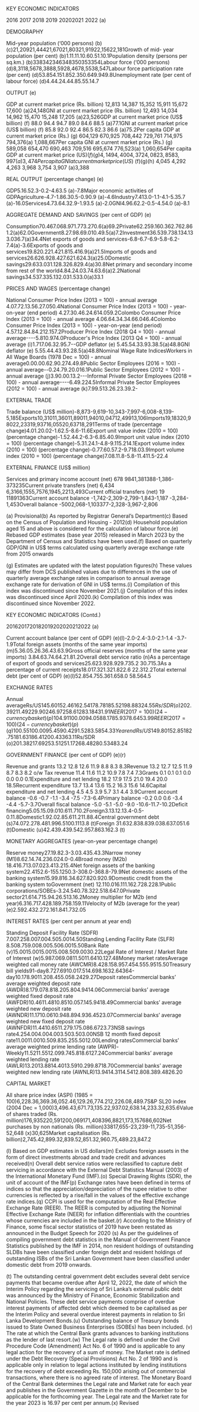 KEY ECONOMIC INDICATORS

2016 2017 2018 2019 20202021 2022 (a)

DEMOGRAPHY

Mid-year population (‘000 persons) (b)(c)21,20921,44421,67021,80321,91922,15622,181Growth of mid- year population (per cent) (b)1.11.11.10.60.51.10.1Population density (persons per sq.km.) (b)338342346348350353354Labour force (‘000 persons) (d)8,3118,5678,3888,5928,4678,5538,547Labour force participation rate (per cent) (d)53.854.151.852.350.649.949.8Unemployment rate (per cent of labour force) (d)4.44.24.44.85.55.14.7

OUTPUT (e)

GDP at current market price (Rs. billion) 12,813 14,387 15,352 15,911 15,672 17,600 (a)24,148GNI at current market price (Rs. billion) 12,493 14,034 14,962 15,470 15,248 17,205 (a)23,526GDP at current market price (US$ billion) (f) 88.0 94.4 94.7 89.0 84.6 88.5 (a)77.1GNI at current market price (US$ billion) (f) 85.8 92.0 92.4 86.5 82.3 86.6 (a)75.2Per capita GDP at current market price (Rs.) (g) 604,129 670,925 708,442 729,761 714,975 794,376(a) 1,088,667Per capita GNI at current market price (Rs.) (g) 589,058 654,470 690,463 709,516 695,674 776,523(a) 1,060,654Per capita GDP at current market price (US$) (f)(g) 4,149 4,400 4,372 4,082 3,858 3,997 (a)3,474Per capita GNI at current market price (US$) (f)(g)(h) 4,045 4,292 4,263 3,968 3,754 3,907 (a)3,388

REAL OUTPUT (percentage change) (e)

GDP5.16.52.3-0.2-4.63.5 (a)-7.8Major economic activities of GDPAgriculture-4.7-1.86.30.5-0.90.9 (a)-4.6Industry7.413.0-1.1-4.1-5.35.7 (a)-16.0Services4.73.64.32.9-1.93.5 (a)-2.0GNI4.96.62.2-0.5-4.54.0 (a)-8.1

AGGREGATE DEMAND AND SAVINGS (per cent of GDP) (e)

Consumption70.467.068.971.773.270.6(a)69.2Private62.259.160.362.762.861.2(a)62.0Government8.27.98.69.010.49.5(a)7.2Investment36.539.738.134.133.036.7(a)34.4Net exports of goods and services-6.8-6.7-6.9-5.8-6.2-7.4(a)-3.6Exports of goods and services19.820.221.421.815.416.9(a)21.5Imports of goods and services26.626.928.427.621.624.3(a)25.0Domestic savings29.633.031.128.326.829.4(a)30.8Net primary and secondary income from rest of the world4.84.24.03.74.63.6(a)2.2National savings34.537.335.132.031.533.0(a)33.1

PRICES AND WAGES (percentage change)

National Consumer Price Index (2013 = 100) - annual average 4.07.72.13.56.27.050.4National Consumer Price Index (2013 = 100) - year-on-year (end period) 4.27.30.46.24.614.059.2Colombo Consumer Price Index (2013 = 100) - annual average 4.06.64.34.34.66.046.4Colombo Consumer Price Index (2013 = 100) - year-on-year (end period) 4.57.12.84.84.212.157.2Producer Price Index (2018 Q4 = 100) - annual average----5.810.974.0Producer's Price Index (2013 Q4 = 100) - annual average (i)1.717.06.32.95.7--GDP deflator (e) 5.45.54.33.93.38.5(a)48.8GNI deflator (e) 5.55.44.43.93.28.5(a)48.8Nominal Wage Rate IndicesWorkers in All Wage Boards (1978 Dec = 100) - annual average0.00.00.62.90.274.49.8Public Sector Employees (2016 = 100) - annual average--0.24.79.20.016.1Public Sector Employees (2012 = 100) - annual average (j)3.90.00.13.2---Informal Private Sector Employees (2018 = 100) - annual average----6.49.224.5Informal Private Sector Employees (2012 = 100) - annual average (k)7.99.513.26.23.39.2-

EXTERNAL TRADE

Trade balance (US$ million)-8,873-9,619-10,343-7,997-6,008-8,139-5,185Exports10,31011,36011,89011,94010,04712,49913,106Imports19,18320,98022,23319,93716,05520,63718,291Terms of trade (percentage change)4.01.20.02-1.62.5-8.6-11.6Export unit value index (2010 = 100) (percentage change)-1.52.44.2-6.3-6.85.40.9Import unit value index (2010 = 100) (percentage change)-5.31.24.1-4.8-9.115.214.1Export volume index (2010 = 100) (percentage change)-0.77.60.57.2-9.718.03.9Import volume index (2010 = 100) (percentage change)7.08.11.8-5.8-11.411.5-22.4

EXTERNAL FINANCE (US$ million)

Services and primary income account (net) 678 9841,381388-1,386-373235Current private transfers (net) 6,434 6,3166,1555,7576,1945,2213,493Current official transfers (net) 19 11891363Current account balance -1,742-2,309-2,799-1,843-1,187 -3,284-1,453Overall balance -5002,068-1,103377-2,328-3,967-2,806

(a) Provisional(b) As reported by Registrar General’s Department(c) Based on the Census of Population and Housing - 2012(d) Household population aged 15 and above is considered for the calculation of labour force.(e) Rebased GDP estimates (base year 2015) released in March 2023 by the Department of Census and Statistics have been used.(f) Based on quarterly GDP/GNI in US$ terms calculated using quarterly average exchange rate from 2015 onwards

(g) Estimates are updated with the latest population figures(h) These values may differ from DCS published values due to differences in the use of quarterly average exchange rates in comparison to annual average exchange rate for derivation of GNI in US$ terms.(i) Compilation of this index was discontinued since November 2021.(j) Compilation of this index was discontinued since April 2020.(k) Compilation of this index was discontinued since November 2022.

KEY ECONOMIC INDICATORS (Contd.)

2016201720182019202020212022 (a)

Current account balance (per cent of GDP) (e)(l)-2.0-2.4-3.0-2.1-1.4 -3.7-1.9Total foreign assets (months of the same year imports) (m)5.36.05.26.36.43.63.9Gross official reserves (months of the same year imports) 3.84.63.74.64.21.81.2Overall debt service ratio (n)As a percentage of export of goods and services25.623.928.929.735.2 30.715.3As a percentage of current receipts18.017.321.321.822.6 22.312.2Total external debt (per cent of GDP) (e)(l)52.854.755.361.658.0 58.564.5

EXCHANGE RATES

Annual averageRs/US$145.60152.46162.54178.78185.52198.88324.55Rs/SDR (o)202.39211.49229.90246.97258.61283.18431.91NEER (2017 = 100) (24 - currency basket) (p)104.91100.0094.0588.1785.9378.6453.99REER (2017 = 100) (24 - currency basket) (p)(q)100.55100.0095.4590.4291.5283.5854.33Year endRs/US$149.80152.85182.75181.63186.41200.43363.11Rs/SDR (o)201.38217.69253.51251.17268.48280.53483.24

GOVERNMENT FINANCE (per cent of GDP) (e)(r)

Revenue and grants 13.2 12.8 12.6 11.9 8.8 8.3 8.3Revenue 13.2 12.7 12.5 11.9 8.7 8.3 8.2 o/w Tax revenue 11.4 11.6 11.2 10.9 7.8 7.4 7.3Grants 0.1 0.1 0.1 0.0 0.0 0.0 0.1Expenditure and net lending 18.2 17.9 17.5 21.0 19.4 20.0 18.5Recurrent expenditure 13.7 13.4 13.6 15.2 16.3 15.6 14.6Capital expenditure and net lending 4.5 4.5 3.9 5.7 3.1 4.4 3.9Current account balance -0.6 -0.7 -1.1 -3.4 -7.5 -7.3-6.4Primary balance -0.2 0.0 0.6 -3.4 -4.4 -5.7-3.7Overall fiscal balance -5.0 -5.1 -5.0 -9.0 -10.6-11.7-10.2Deficit financing5.05.15.09.010.611.710.2Foreign3.13.12.13.4-0.5-0.11.8Domestic1.92.02.85.611.211.88.4Central government debt (s)74.072.278.481.996.5100.1113.8 (t)Foreign 31.632.838.839.038.637.051.6 (t)Domestic (u)42.439.439.542.957.863.162.3 (t)

MONETARY AGGREGATES (year-on-year percentage change)

Reserve money27.19.82.3-3.03.435.43.3Narrow money (M1)8.62.14.74.236.024.0-0.4Broad money (M2b) 18.416.713.07.023.413.215.4Net foreign assets of the banking system22.4152.6-155.1250.3-308.0-368.8-79.9Net domestic assets of the banking system15.99.816.34.627.820.920.9Domestic credit from the banking system toGovernment (net) 12.110.016.111.162.728.228.1Public corporations/SOBEs-3.24.540.78.322.518.647.0Private sector21.614.715.94.26.513.16.2Money multiplier for M2b (end year)6.316.717.428.189.758.159.11Velocity of M2b (average for the year)(e)2.592.432.272.161.841.732.05

INTEREST RATES (per cent per annum at year end)

Standing Deposit Facility Rate (SDFR) 7.007.258.007.004.505.0014.50Standing Lending Facility Rate (SLFR) 8.508.759.008.005.506.0015.50Bank Rate (v)15.0015.0015.0015.008.509.0030.22Legal Rate of Interest / Market Rate of Interest (w)5.987.069.0811.5011.6410.127.48Money market ratesAverage weighted call money rate (AWCMR)8.428.158.957.454.555.9515.50Treasury bill yields91-day8.727.6910.017.514.698.1632.64364-day10.178.9011.208.455.058.2429.27Deposit ratesCommercial banks’ average weighted deposit rate (AWDR)8.179.078.818.205.804.9414.06Commercial banks’ average weighted fixed deposit rate (AWFDR)10.4611.4810.8510.057.145.9418.49Commercial banks’ average weighted new deposit rate (AWNDR)11.1710.0610.948.894.936.4523.07Commercial banks’ average weighted new fixed deposit rate (AWNFDR)11.4410.6511.279.175.086.6723.73NSB savings rate4.254.004.004.003.503.503.00NSB 12 month fixed deposit rate11.0011.0010.509.835.255.5012.00Lending ratesCommercial banks’ average weighted prime lending rate (AWPR)-Weekly11.5211.5512.099.745.818.6127.24Commercial banks’ average weighted lending rate (AWLR)13.2013.8814.4013.5910.299.8718.70Commercial banks’ average weighted new lending rate (AWNLR)13.9414.3114.5412.808.389.4826.20

CAPITAL MARKET

All share price index (ASPI) (1985 = 100)6,228.36,369.36,052.46,129.26,774.212,226.08,489.7S&P SL20 index (2004 Dec = 1,000)3,496.43,671.73,135.22,937.02,638.14,233.32,635.6Value of shares traded (Rs. million)176,935220,591200,069171,408396,8821,173,157686,602Net purchases by non nationals (Rs. million)33817,655-23,239-11,735-51,356-52,648 (x)30,625Market capitalisation (Rs. billion)2,745.42,899.32,839.52,851.32,960.75,489.23,847.2

(l) Based on GDP estimates in US dollars(m) Excludes foreign assets in the form of direct investments abroad and trade credit and advances received(n) Overall debt service ratios were reclassified to capture debt servicing in accordance with the External Debt Statistics Manual (2003) of the International Monetary Fund (IMF).(o) Special Drawing Rights (SDR), the unit of account of the IMF(p) Exchange rates have been defined in terms of indices so that the appreciation/depreciation of the rupee relative to other currencies is reflected by a rise/fall in the values of the effective exchange rate indices.(q) CCPI is used for the computation of the Real Effective Exchange Rate (REER). The REER is computed by adjusting the Nominal Effective Exchange Rate (NEER) for inflation differentials with the countries whose currencies are included in the basket.(r) According to the Ministry of Finance, some fiscal sector statistics of 2019 have been restated as announced in the Budget Speech for 2020 (s) As per the guidelines of compiling government debt statistics in the Manual of Government Finance Statistics published by the IMF in 2014, non resident holdings of outstanding SLDBs have been classified under foreign debt and resident holdings of outstanding ISBs of the Sri Lankan Government have been classified under domestic debt from 2019 onwards.

(t) The outstanding central government debt excludes several debt service payments that became overdue after April 12, 2022, the date of which the Interim Policy regarding the servicing of Sri Lanka’s external public debt was announced by the Ministry of Finance, Economic Stabilization and National Policies. These debt service payments comprise of overdue interest payments of affected debt which deemed to be capitalised as per the Interim Policy and several overdue interest payments in relation to Sri Lanka Development Bonds.(u) Outstanding balance of Treasury bonds issued to State Owned Business Enterprises (SOBEs) has been included. (v) The rate at which the Central Bank grants advances to banking institutions as the lender of last resort.(w) The Legal rate is defined under the Civil Procedure Code (Amendment) Act No. 6 of 1990 and is applicable to any legal action for the recovery of a sum of money. The Market rate is defined under the Debt Recovery (Special Provisions) Act No. 2 of 1990 and is applicable only in relation to legal actions instituted by lending institutions for the recovery of debt exceeding Rs. 150,000 arising out of commercial transactions, where there is no agreed rate of interest. The Monetary Board of the Central Bank determines the Legal rate and Market rate for each year and publishes in the Government Gazette in the month of December to be applicable for the forthcoming year. The Legal rate and the Market rate for the year 2023 is 16.97 per cent per annum.(x) Revised